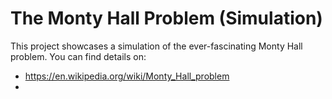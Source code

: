 The Monty Hall Problem (Simulation)
==============================

This project showcases a simulation of the ever-fascinating Monty Hall problem. You can find details on:
* https://en.wikipedia.org/wiki/Monty_Hall_problem
* 


